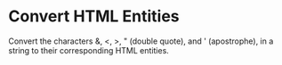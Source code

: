 # Convert HTML Entities

Convert the characters &, <, >, " (double quote), and ' (apostrophe), in a string to their corresponding HTML entities.
